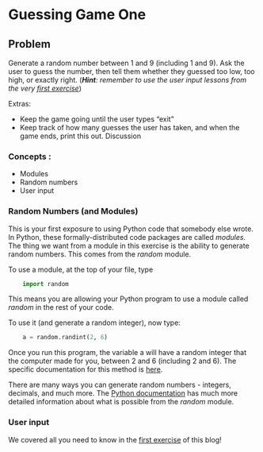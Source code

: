 # Guessing Game One   
## Problem 

Generate a random number between 1 and 9 (including 1 and 9). Ask the user to guess the number, then tell them whether they guessed too low, too high, or exactly right. (_**Hint**: remember to use the user input lessons from the very [first exercise](characterinput.md)_)

Extras:

* Keep the game going until the user types “exit”
* Keep track of how many guesses the user has taken, and when the game ends, print this out.
Discussion

### Concepts :

* Modules
* Random numbers
* User input
### Random Numbers (and Modules)

This is your first exposure to using Python code that somebody else wrote. In Python, these formally-distributed code packages are called _modules._ The thing we want from a module in this exercise is the ability to generate random numbers. This comes from the _random_ module.

To use a module, at the top of your file, type
``` python
	import random
  ```
This means you are allowing your Python program to use a module called _random_ in the rest of your code.

To use it (and generate a random integer), now type:
``` python
	a = random.randint(2, 6)
```
Once you run this program, the variable a will have a random integer that the computer made for you, between 2 and 6 (including 2 and 6). The specific documentation for this method is [here](https://docs.python.org/2.7/library/random.html#random.randint).

There are many ways you can generate random numbers - integers, decimals, and much more. The [Python documentation](https://docs.python.org/2.7/library/random.html) has much more detailed information about what is possible from the _random_ module.

### User input

We covered all you need to know in the [first exercise](characterinput.md) of this blog!